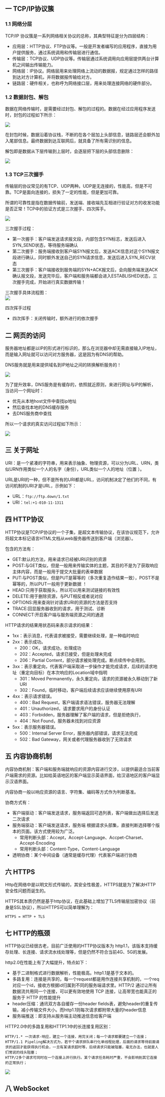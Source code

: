 ## 一 TCP/IP协议簇

### 1.1 网络分层

TCP/IP 协议簇是一系列网络相关协议的总称，其典型特征是分为四层结构：
- 应用层：HTTP协议、FTP协议等。一般是开发者编写的应用程序，直接为用户提供服务，通过系统调用和传输层进行通信。
- 传输层：TCP协议、UDP协议等。传输层通过系统调用向应用层提供两台计算机之间输出传输能力。
- 网络层：IP协议。网络层用来处理网络上流动的数据报，规定通过怎样的路径到达对方计算机，并将数据报传输给对方。
- 链路层：硬件相关，也称呼为网络接口层，用来处理连接网络的硬件部分。

### 1.2 数据封包、解包

数据在网络传输时，是需要经过封包、解包的过程的。数据在经过应用程序发送时，封包的过程如下所示：  

![](../images/net/net-01.png)  

在封包时候，数据沿着协议栈，不断的在各个层加上头部信息，链路层还会额外加入尾部信息。最终数据到达互联网后，就具备了所有需识别的信息。  

解包即是数据从下层传输到上层时，会逐层把下层的头部信息删除：  

![](../images/net/net-02.png)  

### 1.3 TCP三次握手

传输层的协议常见的有TCP、UDP两种。UDP是无连接的，性能高，但是不可靠。TCP是面向连接的，损失了一定的性能，但是更加可靠。  

所谓的可靠性是指在数据传输前，发送端、接收端先互相进行验证对方的收发功能是否正常！TCP中的验证方式是三次握手、四次挥手。  

![](../images/net/net-03.png)  

三次握手过程：
- 第一次握手：客户端发送请求报文段，内部包含SYN标志，发送后进入SYN_SEND状态，等待服务端确认
- 第二次握手：服务端接收到客户端SYN报文后，发送ACK信息对这个SYN报文段进行确认，同时额外发送自己的SYN请求信息，发送后进入SYN_RECV状态
- 第三次握手：客户端接收到服务端的SYN+ACK报文后，会向服务端发送ACK确认报文段，发送完毕后，客户端和服务端都会进入ESTABLISHED状态，三次握手完成，开始进行真实数据传输！

三次握手具体流程图：  
![](../images/net/net-04.png)  

四次挥手过程
- 四次挥手：关闭传输时，额外进行的依次握手

## 二 网页的访问

服务器地址都是以IP的形式进行标识的，那么在浏览器中却无需直接输入IP地址，而是输入网址就可以访问对方服务器，这是因为有DNS的帮助。  

DNS服务就是用来提供域名到IP地址之间的转换解析服务的！  

![](../images/net/net-05.png)  

为了提升效率，DNS服务是有缓存的，依照就近原则，来进行网址与IP的解析，当访问一个网址时：
- 优先从本地host文件中查找ip地址
- 然后查找本地的DNS缓存服务
- 去DNS服务商中查找

所以一个请求的真实访问过程如下所示： 

![](../images/net/net-06.png)  


## 三 关于网址

URI：是一个紧凑的字符串，用来表示抽象、物理资源，可以分为URL、URN，类似URN作用类似一个人的名字（身份），URL类似一个人的地址（位置 ）。  

URL是URI的一种，但不是所有的URI都是URL，访问机制决定了他们的不同，有访问机制的URI才是URL，示例如下：
- URL：`ftp://ftp.down/1.txt`
- URI：`tel:+1-010-11-1311`

## 四 HTTP协议

HTTP协议是TCP/IP协议的一个子集，是超文本传输协议，在该协议规范下，允许将超文本标记语言HTML文档从web服务器传送到客户端（浏览器）。  

包含的方法有：
- GET:默认的方法，用来请求已经被URI识别的资源
- POST:与GET类似，但是一般用来传输实体的主题，其目的不是为了获取响应主体内容，而是一般用于提交大批量的表单数据
- PUT:与POST类似，但是PUT是幂等的（多次重复造作结果一致），POST不是幂等的，所以PUT一般用于更新数据 ！
- HEAD:只用于获取报头，所以可以用来测试链接的有效性
- DELETE:用于删除资源，与PUT相反或者说对应
- OPTIONS:用来查询针对请求URI的资源的方法是否支持
- TRACE:回显服务器收到的请求，用于测试、诊断
- CONNECT:开启客户端与服务端资源之间的通道

HTTP请求的结果用状态码来表示请求的结果：
- 1xx：表示消息，代表请求被接受，需要继续处理，是一种临时响应
- 2xx：表示成功。
  - 200：OK，请求成功，处理成功
  - 202：Accepted，请求已接受，但是处理未完成
  - 206：Partial Content，部分请求被处理完成。断点续传中会用到。
- 3xx：表示重定向，代表客户端采取进一步操作才能完成请求，后续的请求地址（重定向目标）在本次响应的Location域中指明
  - 301：Moved Permanently，永久重定向，请求的资源被永久移动到了新URI
  - 302：Found，临时移动，客户端后续请求应该继续使用原有URI
- 4xx：表示请求错误。
  - 400：Bad Request，客户端请求语法错误，服务器无法理解
  - 401：Unauthorized，请求要求用户的身份认证
  - 403：Forbidden，服务器理解了客户端的请求，但是拒绝执行，
  - 404：Not Found，服务器未找到对应资源
- 5xx：表示服务器错误。
  - 500：Internal Server Error，服务器内部错误，请求无法完成
  - 502：Bad Gateway，网关或者代理服务器收到了无效请求

## 五 内容协商机制

内容协商机制：客户端和服务端就响应的资源内容进行交涉，以提供最适合当前客户端需求的资源。比如给英语地区的客户端显示英语界面，给汉语地区的客户端显示汉语界面。  

内容协商一般以响应资源的语言、字符集、编码等方式作为判断基准。  

协商方式有：
- 客户端驱动：客户端发送请求，服务端返回可选列表，客户端做出选择后发送二次请求
- 服务端驱动：客户端发送请求，服务端 根据请求头部集，直接判断选择哪个版本的页面。该方式使用较为广泛。
  - 常用判断头部：Accept，Accept-Language、Accpet-Charset、Accept-Encoding
  - 常用判断头部：Content-Type，Content-Language
- 透明协商：某个中间设备（通常是缓存代理）代表客户端进行协商

## 六 HTTPS

Http在网络中是以明文形式传输的，其安全性极差，HTTPS就是为了解决HTTP安全性问题而诞生的。   

HTTPS其本质仍然是基于http协议，在此基础上增加了TLS传输层加密协议（前身是SSL协议），所以HTTPS可以简单理解为：
```
HTTPS = HTTP + TLS
```



## 七 HTTP的瓶颈

HTTP协议已经很古老，目前广泛使用的HTTP协议版本为 http1.1，该版本支持缓存处理、长连接、请求流水线处理等，但是仍然不符合当前4G、5G的发展。  

http2.0在性能上有了大幅提升，特点如下：
- 基于二进制格式进行数据解析，性能极高。http1.1是基于文本的。
- 多路复用：连接是共享的，每一个request都是用作连接共享机制的，一个req对应一个id，接收方根据id归属到不同的服务端请求里。HTTP/2 通过让所有数据流共用同一个连接，可以更有效地使用 TCP 连接，让高带宽也能真正的服务于 HTTP 的性能提升
- header压缩：通讯双方各自缓存一份header fields表，避免header的重复传输，减小传输文件大小。而http1.1则每次请求都附带大量的header信息
- 服务端推送：即支持从服务端主动推送信息给客户端

HTTP2.0中的多路复用和HTTP1.1中的长连接复用区别：
```
HTTP/1.* 一次请求-响应，建立一个连接，用完关闭；每一个请求都要建立一个连接；
HTTP/1.1 Pipeling解决方式为，若干个请求排队串行化单线程处理，后面的请求等待前面请求的返回才能获得执行机会，一旦有某请求超时等，后续请求只能被阻塞，毫无办法，也就是人们常说的线头阻塞；
HTTP/2多个请求可同时在一个连接上并行执行。某个请求任务耗时严重，不会影响到其它连接的正常执行；
```

![](../images/net/net-07.png)  

## 八 WebSocket

